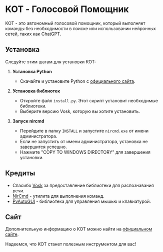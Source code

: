 # KOT - Голосовой Помощник

KOT - это автономный голосовой помощник, который выполняет команды без необходимости в поиске или использовании нейронных сетей, таких как ChatGPT.

## Установка

Следуйте этим шагам для установки KOT:

1. **Установка Python**
   - Скачайте и установите Python с [официального сайта](https://www.python.org/downloads/).

2. **Установка библиотек**
   - Откройте файл `install.py`. Этот скрипт установит необходимые библиотеки.
   - Выберите версию Vosk, которую вы хотите установить.

3. **Запуск nircmd**
   - Перейдите в папку `INSTALL` и запустите `nircmd.exe` от имени администратора. 
   - Если не запустить от имени администратора, установка не завершится успешно.
   - Нажмите "COPY TO WINDOWS DIRECTORY" для завершения установки.

## Кредиты

- Спасибо [Vosk](https://alphacephei.com/vosk/) за предоставление библиотеки для распознавания речи.
- [NirCmd](https://www.nirsoft.net/utils/nircmd.html) - утилита для выполнения команд.
- [PyAutoGUI](https://pyautogui.readthedocs.io/en/latest/) - библиотека для управления мышью и клавиатурой.

## Сайт

Дополнительную информацию о KOT можно найти на [официальном сайте](https://catdevcode.github.io/KOT-website/).

Надеемся, что KOT станет полезным инструментом для вас!
